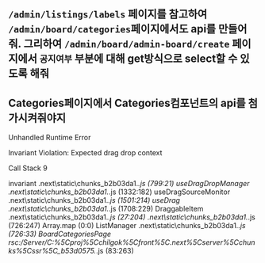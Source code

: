 `/admin/listings/labels` 페이지를 참고하여 `/admin/board/categories`페이지에서도 api를 만들어줘. 그리하여 `/admin/board/admin-board/create` 페이지에서 `공지여부` 부분에 대해 get방식으로 select할 수 있도록 해줘
-----------
Categories페이지에서 Categories컴포넌트의 api를 첨가시켜줘야지
-------

Unhandled Runtime Error


Invariant Violation: Expected drag drop context

Call Stack
9

invariant
.next\static\chunks\_b2b03da1._.js (799:21)
useDragDropManager
.next\static\chunks\_b2b03da1._.js (1332:182)
useDragSourceMonitor
.next\static\chunks\_b2b03da1._.js (1501:214)
useDrag
.next\static\chunks\_b2b03da1._.js (1708:229)
DraggableItem
.next\static\chunks\_b2b03da1._.js (27:204)
<unknown>
.next\static\chunks\_b2b03da1._.js (726:247)
Array.map
<anonymous> (0:0)
ListManager
.next\static\chunks\_b2b03da1._.js (726:33)
BoardCategoriesPage
rsc:/Server/C:%5Cproj%5Cchilgok%5Cfront%5C.next%5Cserver%5Cchunks%5Cssr%5C_b53d0575._.js (83:263)